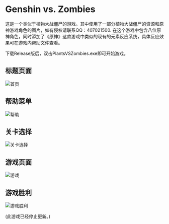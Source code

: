 # Genshin vs. Zombies

这是一个类似于植物大战僵尸的游戏。其中使用了一部分植物大战僵尸的资源和原神游戏角色的图片，如有侵权请联系QQ：407021500.
在这个游戏中包含八位原神角色，同时添加了《原神》这款游戏中类似的现有的元素反应系统，具体反应效果可在游戏内帮助文件查看。

下载Release版后，双击PlantsVSZombies.exe即可开始游戏。

## 标题页面

![首页](..\ProjectZero\docs\md图片\首页.png)

## 帮助菜单

![帮助](..\ProjectZero\docs\md图片\帮助.png)

## 关卡选择

![关卡选择](..\ProjectZero\docs\md图片\关卡选择.png)

## 游戏页面

![游戏](..\ProjectZero\docs\md图片\游戏.png)

## 游戏胜利

![游戏胜利](..\ProjectZero\docs\md图片\游戏胜利.png)


(此游戏已经停止更新。)

